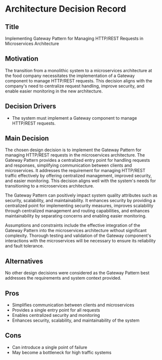 # Architecture Decision Record

## Title
Implementing Gateway Pattern for Managing HTTP/REST Requests in Microservices Architecture

## Motivation
The transition from a monolithic system to a microservices architecture at the food company necessitates the implementation of a Gateway component to manage HTTP/REST requests. This decision aligns with the company's need to centralize request handling, improve security, and enable easier monitoring in the new architecture.

## Decision Drivers
- The system must implement a Gateway component to manage HTTP/REST requests.

## Main Decision
The chosen design decision is to implement the Gateway Pattern for managing HTTP/REST requests in the microservices architecture. The Gateway Pattern provides a centralized entry point for handling requests and responses, simplifying communication between clients and microservices. It addresses the requirement for managing HTTP/REST traffic effectively by offering centralized management, improved security, and easier monitoring. This decision aligns well with the system's needs for transitioning to a microservices architecture.

The Gateway Pattern can positively impact system quality attributes such as security, scalability, and maintainability. It enhances security by providing a centralized point for implementing security measures, improves scalability through centralized management and routing capabilities, and enhances maintainability by separating concerns and enabling easier monitoring.

Assumptions and constraints include the effective integration of the Gateway Pattern into the microservices architecture without significant complexity. Thorough testing and validation of the Gateway component's interactions with the microservices will be necessary to ensure its reliability and fault tolerance.

## Alternatives
No other design decisions were considered as the Gateway Pattern best addresses the requirements and system context provided.

## Pros
- Simplifies communication between clients and microservices
- Provides a single entry point for all requests
- Enables centralized security and monitoring
- Enhances security, scalability, and maintainability of the system

## Cons
- Can introduce a single point of failure
- May become a bottleneck for high traffic systems